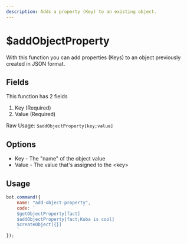 ```yaml
---
description: Adds a property (Key) to an existing object.
---
```


# $addObjectProperty

With this function you can add properties \(Keys\) to an object previously created in JSON format.

## Fields

This function has 2 fields

1. Key \(Required\)
2. Value \(Required\)

Raw Usage: `$addObjectProperty[key;value]`

## Options

* Key - The "name" of the object value
* Value - The value that's assigned to the &lt;key&gt;

## Usage

```javascript
bot.command({
    name: "add-object-property",
    code: `
    $getObjectProperty[fact]
    $addObjectProperty[fact;Kuba is cool]
    $createObject[{}]
    `
});
```


